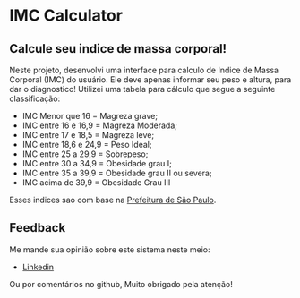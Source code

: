 # IMC Calculator
## Calcule seu indice de massa corporal!

Neste projeto, desenvolvi uma interface para calculo de Indice de Massa Corporal (IMC) do usuário. 
Ele deve apenas informar seu peso e altura, para dar o diagnostico!
Utilizei uma tabela para cálculo que segue a seguinte classificação:
- IMC Menor que 16 = Magreza grave;
- IMC entre 16 e 16,9 = Magreza Moderada;
- IMC entre 17 e 18,5 = Magreza leve;
- IMC entre 18,6 e 24,9 = Peso Ideal;
- IMC entre 25 a 29,9 = Sobrepeso;
- IMC entre 30 a 34,9 = Obesidade grau I;
- IMC entre 35 a 39,9 = Obesidade grau II ou severa;
- IMC acima de 39,9 = Obesidade Grau III

Esses indices sao com base na [Prefeitura de São Paulo](https://www.prefeitura.sp.gov.br/cidade/secretarias/saude/noticias/?p=332991).

## Feedback

Me mande sua opinião sobre este sistema neste meio:

- [Linkedin](https://www.linkedin.com/in/gustavodasilvapires/)

Ou por comentários no github, Muito obrigado pela atenção!
